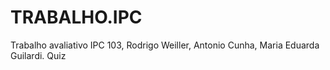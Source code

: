 # TRABALHO.IPC
Trabalho avaliativo IPC 103, Rodrigo Weiller, Antonio Cunha, Maria Eduarda Guilardi. Quiz
